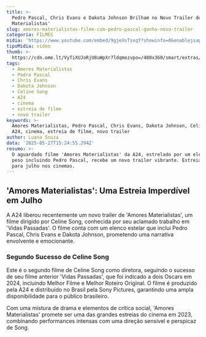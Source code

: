 ```yaml
---
title: >-
  Pedro Pascal, Chris Evans e Dakota Johnson Brilham no Novo Trailer de 'Amores
  Materialistas'
slug: amores-materialistas-filme-com-pedro-pascal-ganha-novo-trailer
categoria: FILMES
midia: 'https://www.youtube.com/embed/9gjeXsTsxqY?showinfo=0&enablejsapi=1'
tipoMidia: video
thumb: >-
  https://cdn.ome.lt/VyTiXUJoRjU8uWpXr7ldqmezvpo=/480x360/smart/extras/conteudos/omelete_THUMB_-_2025-05-27T115050.803.png
tags:
  - Amores Materialistas
  - Pedro Pascal
  - Chris Evans
  - Dakota Johnson
  - Celine Song
  - A24
  - cinema
  - estreia de filme
  - novo trailer
keywords: >-
  Amores Materialistas, Pedro Pascal, Chris Evans, Dakota Johnson, Celine Song,
  A24, cinema, estreia de filme, novo trailer
author: Luana Souza
data: '2025-05-27T15:24:55.294Z'
resumo: >-
  O aguardado filme 'Amores Materialistas' da A24, estrelado por um elenco de
  peso incluindo Pedro Pascal, recebe um novo trailer vibrante. Estreia prevista
  para julho nos cinemas.
---
```


## 'Amores Materialistas': Uma Estreia Imperdível em Julho

A A24 liberou recentemente um novo trailer de 'Amores Materialistas', um filme dirigido por Celine Song, conhecida por seu aclamado trabalho em 'Vidas Passadas'. O filme conta com um elenco estelar que inclui Pedro Pascal, Chris Evans e Dakota Johnson, prometendo uma narrativa envolvente e emocionante.

### Segundo Sucesso de Celine Song

Este é o segundo filme de Celine Song como diretora, seguindo o sucesso de seu filme anterior 'Vidas Passadas', que foi indicado a dois Oscars em 2024, incluindo Melhor Filme e Melhor Roteiro Original. O filme é produzido pela A24 e distribuído no Brasil pela Sony Pictures, garantindo uma ampla disponibilidade para o público brasileiro.

Com uma mistura de drama e elementos de crítica social, 'Amores Materialistas' promete ser uma das grandes estreias do cinema em 2023, combinando performances intensas com uma direção sensível e perspicaz de Song.
